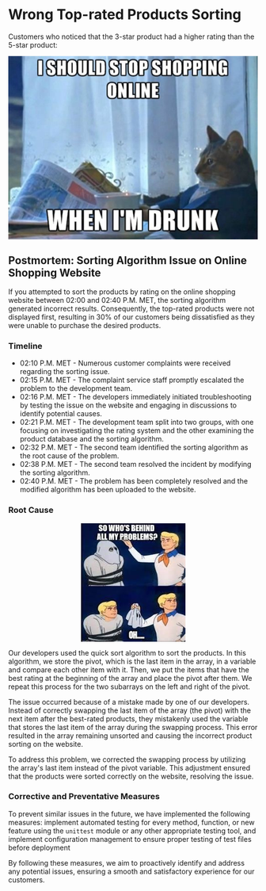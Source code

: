 # Wrong Top-rated Products Sorting

Customers who noticed that the 3-star product had a higher rating than the 5-star product:

<div style="display: flex; justify-content: center;">
    <img src="./Images/attractive_meme.jpg" alt="Customers who noticed that the 3-star product had a higher rating than the 5-star product">
</div>

## Postmortem: Sorting Algorithm Issue on Online Shopping Website

If you attempted to sort the products by rating on the online shopping website between 02:00 and 02:40 P.M. MET, the sorting algorithm generated incorrect results. Consequently, the top-rated products were not displayed first, resulting in 30% of our customers being dissatisfied as they were unable to purchase the desired products.

### Timeline

- 02:10 P.M. MET - Numerous customer complaints were received regarding the sorting issue.
- 02:15 P.M. MET - The complaint service staff promptly escalated the problem to the development team.
- 02:16 P.M. MET - The developers immediately initiated troubleshooting by testing the issue on the website and engaging in discussions to identify potential causes.
- 02:21 P.M. MET - The development team split into two groups, with one focusing on investigating the rating system and the other examining the product database and the sorting algorithm.
- 02:32 P.M. MET - The second team identified the sorting algorithm as the root cause of the problem.
- 02:38 P.M. MET - The second team resolved the incident by modifying the sorting algorithm.
- 02:40 P.M. MET - The problem has been completely resolved and the modified algorithm has been uploaded to the website.

### Root Cause

<div style="display: flex; justify-content: center;">
    <img src="./Images/root_cause.jpg" alt="root cause">
</div>

Our developers used the quick sort algorithm to sort the products. In this algorithm, we store the pivot, which is the last item in the array, in a variable and compare each other item with it. Then, we put the items that have the best rating at the beginning of the array and place the pivot after them. We repeat this process for the two subarrays on the left and right of the pivot.

The issue occurred because of a mistake made by one of our developers. Instead of correctly swapping the last item of the array (the pivot) with the next item after the best-rated products, they mistakenly used the variable that stores the last item of the array during the swapping process. This error resulted in the array remaining unsorted and causing the incorrect product sorting on the website.

To address this problem, we corrected the swapping process by utilizing the array's last item instead of the pivot variable. This adjustment ensured that the products were sorted correctly on the website, resolving the issue.

### Corrective and Preventative Measures

To prevent similar issues in the future, we have implemented the following measures: implement automated testing for every method, function, or new feature using the `unittest` module or any other appropriate testing tool, and implement configuration management to ensure proper testing of test files before deployment

By following these measures, we aim to proactively identify and address any potential issues, ensuring a smooth and satisfactory experience for our customers.
